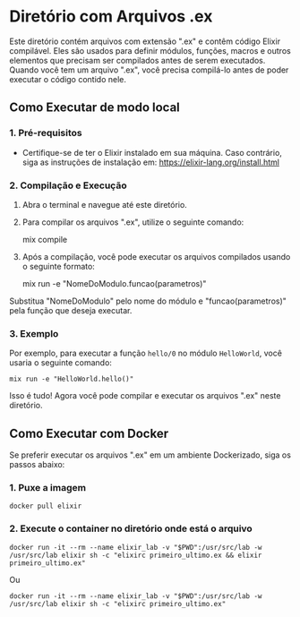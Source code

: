 # Diretório com Arquivos .ex

Este diretório contém arquivos com extensão ".ex" e contêm código Elixir compilável. Eles são usados para definir módulos, funções, macros e outros elementos que precisam ser compilados antes de serem executados. Quando você tem um arquivo ".ex", você precisa compilá-lo antes de poder executar o código contido nele.

## Como Executar de modo local

### 1. Pré-requisitos

- Certifique-se de ter o Elixir instalado em sua máquina. Caso contrário, siga as instruções de instalação em: https://elixir-lang.org/install.html

### 2. Compilação e Execução

1. Abra o terminal e navegue até este diretório.
2. Para compilar os arquivos ".ex", utilize o seguinte comando:

    mix compile

3. Após a compilação, você pode executar os arquivos compilados usando o seguinte formato:

    mix run -e "NomeDoModulo.funcao(parametros)"

Substitua "NomeDoModulo" pelo nome do módulo e "funcao(parametros)" pela função que deseja executar.

### 3. Exemplo
Por exemplo, para executar a função `hello/0` no módulo `HelloWorld`, você usaria o seguinte comando:

    mix run -e "HelloWorld.hello()"

Isso é tudo! Agora você pode compilar e executar os arquivos ".ex" neste diretório.

## Como Executar com Docker

Se preferir executar os arquivos ".ex" em um ambiente Dockerizado, siga os passos abaixo:

### 1. Puxe a imagem

    docker pull elixir

### 2. Execute o container no diretório onde está o arquivo

    docker run -it --rm --name elixir_lab -v "$PWD":/usr/src/lab -w /usr/src/lab elixir sh -c "elixirc primeiro_ultimo.ex && elixir primeiro_ultimo.ex"

Ou

    docker run -it --rm --name elixir_lab -v "$PWD":/usr/src/lab -w /usr/src/lab elixir sh -c "elixirc primeiro_ultimo.ex"

